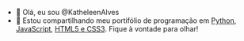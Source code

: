 - 👋 Olá, eu sou @KatheleenAlves
- 💞️ Estou compartilhando meu portifólio de programação em <a href="https://github.com/KatheleenAlves/python" target="blank">Python</a>, <a href="https://github.com/KatheleenAlves/javascript"  target="blank">JavaScript</a>, <a href="https://katheleenalves.github.io/html-css/"  target="blank">HTML5 e CSS3</a>. Fique à vontade para olhar!


<!---
KatheleenAlves/KatheleenAlves is a ✨ special ✨ repository because its `README.md` (this file) appears on your GitHub profile.
You can click the Preview link to take a look at your changes.
--->
